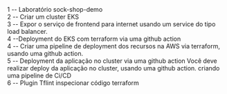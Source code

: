 
<html>
 <head>
  1 -- Laboratório sock-shop-demo <br /> 2 -- Criar um cluster EKS
 </head>
 <body>
   <br /> 3 -- Expor o serviço de frontend para internet usando um service do tipo load balancer. <br /> 4 --Deployment do EKS com terraform via uma github action <br /> 4 -- Criar uma pipeline de deployment dos recursos na AWS via terraform, usando uma github action. <br /> 5 -- Deployment da aplicação no cluster via uma github action
   Você deve realizar deploy da aplicação no cluster, usando uma github action. criando uma pipeline de Ci/CD <br /> 6 -- Plugin Tflint inspecionar código terraform


 </body>
</html>
<img src="https://github.com/brenoAmodesto/lab-sock-shop/blob/main/img/front-end.png?raw=true" alt="">
<img src="https://github.com/brenoAmodesto/lab-sock-shop/blob/main/img/terminal.png?raw=true"  alt="">
<img src="https://github.com/brenoAmodesto/lab-sock-shop/blob/main/img/tflint.png?raw=true" alt="">
<img src= "https://github.com/brenoAmodesto/lab-sock-shop/blob/main/img/terminal.png"       alt="">